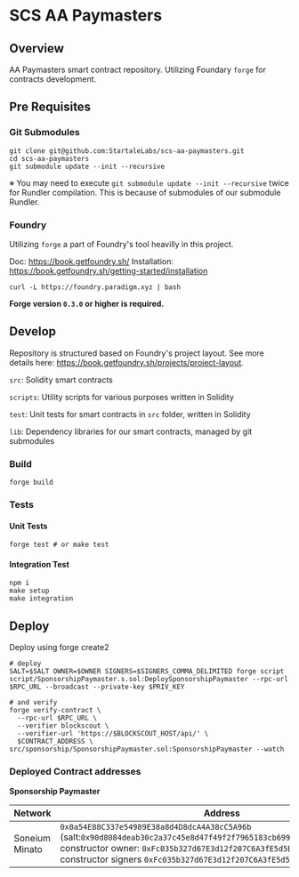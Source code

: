 # SCS AA Paymasters

## Overview

AA Paymasters smart contract repository.
Utilizing Foundary `forge` for contracts development.

## Pre Requisites

### Git Submodules

```
git clone git@github.com:StartaleLabs/scs-aa-paymasters.git
cd scs-aa-paymasters
git submodule update --init --recursive
```

※ You may need to execute `git submodule update --init --recursive` twice for Rundler compilation. This is because of submodules of our submodule Rundler.

### Foundry

Utilizing `forge` a part of Foundry's tool heavilly in this project.

Doc: https://book.getfoundry.sh/
Installation: https://book.getfoundry.sh/getting-started/installation

```
curl -L https://foundry.paradigm.xyz | bash
```

**Forge version `0.3.0` or higher is required.**

## Develop

Repository is structured based on Foundry's project layout.
See more details here: https://book.getfoundry.sh/projects/project-layout.

`src`: Solidity smart contracts

`scripts`: Utility scripts for various purposes written in Solidity

`test`: Unit tests for smart contracts in `src` folder, written in Solidity

`lib`: Dependency libraries for our smart contracts, managed by git submodules

### Build

```
forge build
```

### Tests

#### Unit Tests

```
forge test # or make test
```

#### Integration Test

```
npm i
make setup
make integration
```

## Deploy

Deploy using forge create2

```
# deploy
SALT=$SALT OWNER=$OWNER SIGNERS=$SIGNERS_COMMA_DELIMITED forge script script/SponsorshipPaymaster.s.sol:DeploySponsorshipPaymaster --rpc-url $RPC_URL --broadcast --private-key $PRIV_KEY

# and verify
forge verify-contract \
  --rpc-url $RPC_URL \
  --verifier blockscout \
  --verifier-url 'https://$BLOCKSCOUT_HOST/api/' \
  $CONTRACT_ADDRESS \
src/sponsorship/SponsorshipPaymaster.sol:SponsorshipPaymaster --watch
```

### Deployed Contract addresses

**Sponsorship Paymaster**

| Network        | Address                                                                                                                                                                                                                                                      |
| -------------- | ------------------------------------------------------------------------------------------------------------------------------------------------------------------------------------------------------------------------------------------------------------ |
| Soneium Minato | `0x0a54E88C337e54989E38a8d4D8dcA4A38cC5A96b` (salt:`0x90d8084deab30c2a37c45e8d47f49f2f7965183cb6990a98943ef94940681de3`, constructor owner: `0xFc035b327d67E3d12f207C6A3fE5d5Ed67ADe5BE`, constructor signers `0xFc035b327d67E3d12f207C6A3fE5d5Ed67ADe5BE` ) |
